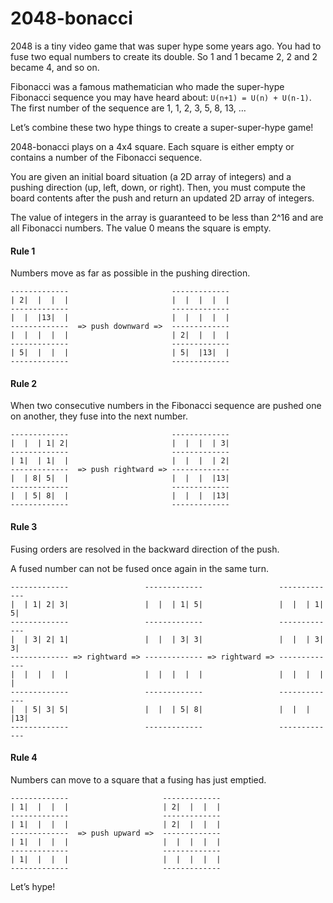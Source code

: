 <div class="MarkdownOutput MarkdownOutput_dark cm-s-monokai"><h1 id="markdown-2048-bonacci">2048-bonacci</h1>
<p>2048 is a tiny video game that was super hype some years ago. You had to fuse two equal numbers to create its double. So 1 and 1 became 2, 2 and 2 became 4, and so on.</p>
<p>Fibonacci was a famous mathematician who made the super-hype Fibonacci sequence you may have heard about: <code>U(n+1) = U(n) + U(n-1)</code>. The first number of the sequence are 1, 1, 2, 3, 5, 8, 13, …</p>
<p>Let’s combine these two hype things to create a super-super-hype game!</p>
<p>2048-bonacci plays on a 4x4 square. Each square is either empty or contains a number of the Fibonacci sequence.</p>
<p>You are given an initial board situation (a 2D array of integers) and a pushing direction (up, left, down, or right). Then, you must compute the board contents after the push and return an updated 2D array of integers.</p>
<p>The value of integers in the array is guaranteed to be less than 2^16 and are all Fibonacci numbers. The value 0 means the square is empty.</p>
<h4 id="markdown-rule-1">Rule 1</h4>
<p>Numbers move as far as possible in the pushing direction.</p>
<pre><code>-------------                       -------------
| 2|  |  |  |                       |  |  |  |  |
-------------                       -------------
|  |  |13|  |                       |  |  |  |  |
-------------  =&gt; push downward =&gt;  -------------
|  |  |  |  |                       | 2|  |  |  |
-------------                       -------------
| 5|  |  |  |                       | 5|  |13|  |
-------------                       -------------
</code></pre>
<h4 id="markdown-rule-2">Rule 2</h4>
<p>When two consecutive numbers in the Fibonacci sequence are pushed one on another, they fuse into the next number.</p>
<pre><code>-------------                       -------------
|  |  | 1| 2|                       |  |  |  | 3|
-------------                       -------------
| 1|  | 1|  |                       |  |  |  | 2|
-------------  =&gt; push rightward =&gt; -------------
|  | 8| 5|  |                       |  |  |  |13|
-------------                       -------------
|  | 5| 8|  |                       |  |  |  |13|
-------------                       -------------
</code></pre>
<h4 id="markdown-rule-3">Rule 3</h4>
<p>Fusing orders are resolved in the backward direction of the push.</p>
<p>A fused number can not be fused once again in the same turn.</p>
<pre><code>-------------                 -------------                 -------------
|  | 1| 2| 3|                 |  |  | 1| 5|                 |  |  | 1| 5|
-------------                 -------------                 -------------
|  | 3| 2| 1|                 |  |  | 3| 3|                 |  |  | 3| 3|
------------- =&gt; rightward =&gt; ------------- =&gt; rightward =&gt; -------------
|  |  |  |  |                 |  |  |  |  |                 |  |  |  |  |
-------------                 -------------                 -------------
|  | 5| 3| 5|                 |  |  | 5| 8|                 |  |  |  |13|
-------------                 -------------                 -------------
</code></pre>
<h4 id="markdown-rule-4">Rule 4</h4>
<p>Numbers can move to a square that a fusing has just emptied.</p>
<pre><code>-------------                     -------------
| 1|  |  |  |                     | 2|  |  |  |
-------------                     -------------
| 1|  |  |  |                     | 2|  |  |  |
-------------  =&gt; push upward =&gt;  -------------
| 1|  |  |  |                     |  |  |  |  |
-------------                     -------------
| 1|  |  |  |                     |  |  |  |  |
-------------                     -------------
</code></pre>
<p>Let’s hype!</p>
</div>